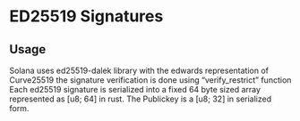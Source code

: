 # ED25519 Signatures

## Usage
Solana uses ed25519-dalek library with the edwards representation of Curve25519  the signature verification is done using “verify_restrict” function 
Each ed25519 signature is serialized into a fixed 64 byte sized array represented as [u8; 64] in rust. The Publickey is a [u8; 32] in serialized form.
